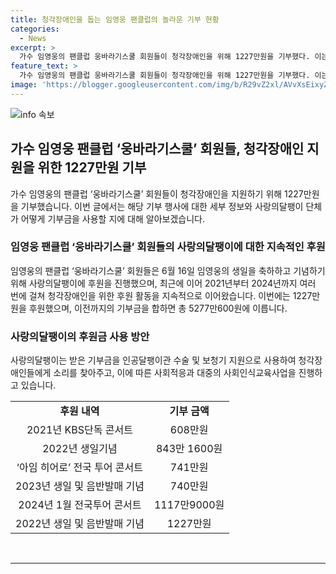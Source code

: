 ```yaml
---
title: 청각장애인을 돕는 임영웅 팬클럽의 놀라운 기부 현황
categories:
  - News
excerpt: >
  가수 임영웅의 팬클럽 웅바라기스쿨 회원들이 청각장애인을 위해 1227만원을 기부했다. 이는 6년간 총 5277만600원의 후원물로, 임영웅의 생일을 축하하며 사랑의달팽이에 후원을 진행했다. 기부금은 청각장애인을 위한 소리동행 지원사업으로 사용될 예정이다. 사랑의달팽이는 청각장애인을 위해 인공달팽이관 수술, 보청기 지원 및 사회적응 지원, 대중의 사회인식교육사업을 진행 중이다.
feature_text: >
  가수 임영웅의 팬클럽 웅바라기스쿨 회원들이 청각장애인을 위해 1227만원을 기부했다. 이는 6년간 총 5277만600원의 후원물로, 임영웅의 생일을 축하하며 사랑의달팽이에 후원을 진행했다. 기부금은 청각장애인을 위한 소리동행 지원사업으로 사용될 예정이다. 사랑의달팽이는 청각장애인을 위해 인공달팽이관 수술, 보청기 지원 및 사회적응 지원, 대중의 사회인식교육사업을 진행 중이다.
image: 'https://blogger.googleusercontent.com/img/b/R29vZ2xl/AVvXsEixyZcFfHzMRdzZMjFBmAUKJYCLCGyLL1o632UiGVXcaFdKo_bkvkuCioo0uUKlGfBVcT3P84aROyZIXSBEx3Aw5nCQ3pTgDom1WDC4m8eifvWiAmWEEVb4x6G_l8C0QH225ldMjyaFvpxGEBGNO37VmDTDMHGhJPq73UglMfDca1-0aw/s1600/blogspot.png'
---
```


<p><img src="https://blogger.googleusercontent.com/img/b/R29vZ2xl/AVvXsEixyZcFfHzMRdzZMjFBmAUKJYCLCGyLL1o632UiGVXcaFdKo_bkvkuCioo0uUKlGfBVcT3P84aROyZIXSBEx3Aw5nCQ3pTgDom1WDC4m8eifvWiAmWEEVb4x6G_l8C0QH225ldMjyaFvpxGEBGNO37VmDTDMHGhJPq73UglMfDca1-0aw/s1600/blogspot.png" alt="info 속보" /></p>

<h2 data-ke-size="size26">가수 임영웅 팬클럽 ‘웅바라기스쿨’ 회원들, 청각장애인 지원을 위한 1227만원 기부</h2>

<p data-ke-size="size16">가수 임영웅의 팬클럽 ‘웅바라기스쿨’ 회원들이 청각장애인을 지원하기 위해 1227만원을 기부했습니다. 이번 글에서는 해당 기부 행사에 대한 세부 정보와 사랑의달팽이 단체가 어떻게 기부금을 사용할 지에 대해 알아보겠습니다.</p>

<h3><b>임영웅 팬클럽 ‘웅바라기스쿨’ 회원들의 사랑의달팽이에 대한 지속적인 후원</b></h3>

<p data-ke-size="size16">임영웅의 팬클럽 ‘웅바라기스쿨’ 회원들은 6월 16일 임영웅의 생일을 축하하고 기념하기 위해 사랑의달팽이에 후원을 진행했으며, 최근에 이어 2021년부터 2024년까지 여러 번에 걸쳐 청각장애인을 위한 후원 활동을 지속적으로 이어왔습니다. 이번에는 1227만원을 후원했으며, 이전까지의 기부금을 합하면 총 5277만600원에 이릅니다.</p>

<h3><b>사랑의달팽이의 후원금 사용 방안</b></h3>

<p data-ke-size="size16">사랑의달팽이는 받은 기부금을 인공달팽이관 수술 및 보청기 지원으로 사용하여 청각장애인들에게 소리를 찾아주고, 이에 따른 사회적응과 대중의 사회인식교육사업을 진행하고 있습니다.</p>

<table>
    <tbody>
        <tr>
            <td style="text-align: center; height: 17px;"><b>후원 내역</b></td>
            <td style="text-align: center; height: 17px;"><b>기부 금액</b></td>
        </tr>
        <tr>
            <td style="text-align: center; height: 17px;">2021년 KBS단독 콘서트</td>
            <td style="text-align: center; height: 17px;">608만원</td>
        </tr>
        <tr>
            <td style="text-align: center; height: 17px;">2022년 생일기념</td>
            <td style="text-align: center; height: 17px;">843만 1600원</td>
        </tr>
        <tr>
            <td style="text-align: center; height: 17px;">‘아임 히어로’ 전국 투어 콘서트</td>
            <td style="text-align: center; height: 17px;">741만원</td>
        </tr>
        <tr>
            <td style="text-align: center; height: 17px;">2023년 생일 및 음반발매 기념</td>
            <td style="text-align: center; height: 17px;">740만원</td>
        </tr>
        <tr>
            <td style="text-align: center; height: 17px;">2024년 1월 전국투어 콘서트</td>
            <td style="text-align: center; height: 17px;">1117만9000원</td>
        </tr>
        <tr>
            <td style="text-align: center; height: 17px;">2022년 생일 및 음반발매 기념</td>
            <td style="text-align: center; height: 17px;">1227만원</td>
        </tr>
    </tbody>
</table>

<p data-ke-size="size16">&nbsp;</p>

<hr>

<p data-ke-size="size16">&nbsp;</p>

